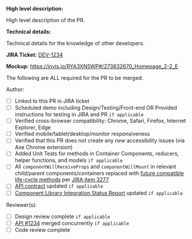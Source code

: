 **High level description:**

High level description of the PR.

**Technical details:**

Technical details for the knowledge of other developers.

**JIRA Ticket:**
[DEV-1234](https://federal-spending-transparency.atlassian.net/browse/DEV-1234)

**Mockup:**
https://invis.io/RYA3XN5WP#/273832670_Homepage_2-2_E

The following are ALL required for the PR to be merged:

Author:
- [ ] Linked to this PR in JIRA ticket
- [ ] Scheduled demo including Design/Testing/Front-end OR Provided instructions for testing in JIRA and PR `if applicable`
- [ ] Verified cross-browser compatibility: Chrome, Safari, Firefox, Internet Explorer, Edge
- [ ] Verified mobile/tablet/desktop/monitor responsiveness
- [ ] Verified that this PR does not create any *new* accessibility issues (via Axe Chrome extension)
- [ ] Added Unit Tests for methods in Container Components, reducers, helper functions, and models `if applicable`
- [ ] All `componentWillReceiveProps` and `componentWillMount` in relevant child/parent components/containers replaced with [future compatible life-cycle methods](https://reactjs.org/blog/2018/03/27/update-on-async-rendering.html) per [JIRA item 3277](https://federal-spending-transparency.atlassian.net/browse/DEV-3277)
- [ ] [API contract](https://github.com/fedspendingtransparency/usaspending-api/tree/dev/usaspending_api/api_contracts) updated `if applicable`
- [ ] [Component Library Integration Status Report](https://github.com/fedspendingtransparency/data-act-documentation/blob/data-transparency-ui/frontend_apps/component-library-integration-status.md) updated `if applicable`

Reviewer(s):
- [ ] Design review complete `if applicable`
- [ ] [API #1234](https://github.com/fedspendingtransparency/usaspending-api/pull/1234) merged concurrently `if applicable`
- [ ] Code review complete
